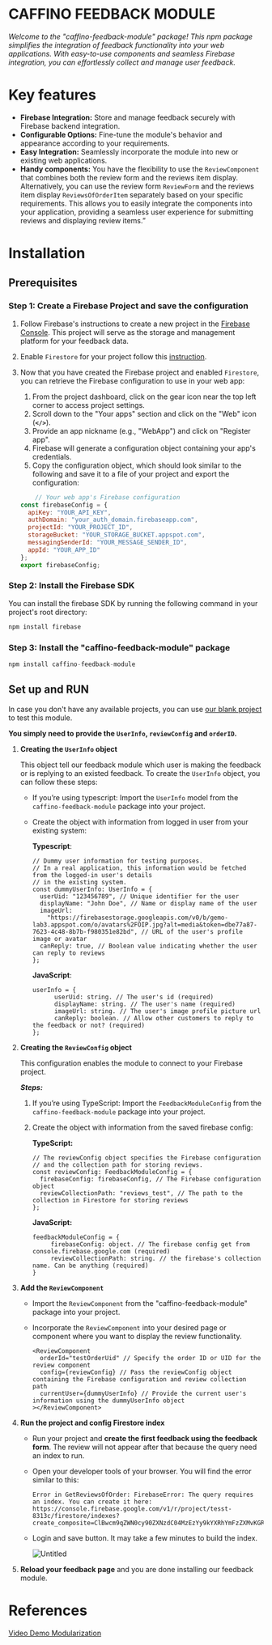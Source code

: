 # CAFFINO FEEDBACK MODULE

*Welcome to the "caffino-feedback-module" package! This npm package simplifies the integration of feedback functionality into your web applications. With easy-to-use components and seamless Firebase integration, you can effortlessly collect and manage user feedback.*

# Key features

- **Firebase Integration:** Store and manage feedback securely with Firebase backend integration.
- **Configurable Options:** Fine-tune the module's behavior and appearance according to your requirements.
- **Easy Integration:** Seamlessly incorporate the module into new or existing web applications.
- **Handy components:** You have the flexibility to use the `ReviewComponent` that combines both the review form and the reviews item display. Alternatively, you can use the review form `ReviewForm` and the reviews item display `ReviewsOfOrderItem` separately based on your specific requirements. This allows you to easily integrate the components into your application, providing a seamless user experience for submitting reviews and displaying review items.”

# **Installation**

## **Prerequisites**

### **Step 1: Create a Firebase Project and save the configuration**

1. Follow Firebase's instructions to create a new project in the [Firebase Console](http://console.firebase.google.com/). This project will serve as the storage and management platform for your feedback data.
2. Enable `Firestore` for your project follow this [instruction](https://cloud.google.com/firestore/docs/create-database-web-mobile-client-library). 
3. Now that you have created the Firebase project and enabled `Firestore`, you can retrieve the Firebase configuration to use in your web app:
    1. From the project dashboard, click on the gear icon near the top left corner to access project settings.
    2. Scroll down to the "Your apps" section and click on the "Web" icon (**`</>`**).
    3. Provide an app nickname (e.g., "WebApp") and click on "Register app".
    4. Firebase will generate a configuration object containing your app's credentials.
    5. Copy the configuration object, which should look similar to the following and save it to a file of your project and export the configuration:
    
    ```jsx
    	// Your web app's Firebase configuration
    const firebaseConfig = {
      apiKey: "YOUR_API_KEY",
      authDomain: "your_auth_domain.firebaseapp.com",
      projectId: "YOUR_PROJECT_ID",
      storageBucket: "YOUR_STORAGE_BUCKET.appspot.com",
      messagingSenderId: "YOUR_MESSAGE_SENDER_ID",
      appId: "YOUR_APP_ID"
    };
    export firebaseConfig;
    ```
    

### Step 2: **Install the Firebase SDK**

You can install the firebase SDK by running the following command in your project's root directory:

```jsx
npm install firebase
```

### Step 3: **Install the "caffino-feedback-module" package**

```jsx
npm install caffino-feedback-module
```

## ****Set up and RUN****

In case you don't have any available projects, you can use [our blank project](https://github.com/sonthb3992/feedback-consumer/tree/main) to test this module.

**You simply need to provide the `UserInfo`, `reviewConfig` and `orderID`.**

1. **Creating the `UserInfo` object**
    
    This object tell our feedback module which user is making the feedback or is replying to an existed feedback. To create  the `UserInfo` object, you can follow these steps:
    
    - If you’re using typescript: Import the `UserInfo` model from the `caffino-feedback-module` package into your project.
    - Create the object with information from logged in user from your existing system:
        
        **Typescript**:
        
        ```tsx
        // Dummy user information for testing purposes.
        // In a real application, this information would be fetched from the logged-in user's details
        // in the existing system.
        const dummyUserInfo: UserInfo = {
          userUid: "123456789", // Unique identifier for the user
          displayName: "John Doe", // Name or display name of the user
          imageUrl:
            "https://firebasestorage.googleapis.com/v0/b/gemo-lab3.appspot.com/o/avatars%2FOIP.jpg?alt=media&token=dbe77a87-7623-4c48-8b7b-f980351e82bd", // URL of the user's profile image or avatar
          canReply: true, // Boolean value indicating whether the user can reply to reviews
        };
        ```
        
        **JavaScript**:
        
        ```tsx
        userInfo = {
              userUid: string. // The user's id (required)
              displayName: string. // The user's name (required)
              imageUrl: string. // The user's image profile picture url
              canReply: boolean. // Allow other customers to reply to the feedback or not? (required)
        };
        ```
        
2. **Creating the `ReviewConfig` object**
    
    This configuration enables the module to connect to your Firebase project.
    
    ***Steps:***
    
    1. If you’re using TypeScript: Import the `FeedbackModuleConfig` from the `caffino-feedback-module` package into your project.
    2. Create the object with information from the saved firebase config:
        
        **TypeScript:**
        
        ```tsx
        // The reviewConfig object specifies the Firebase configuration 
        // and the collection path for storing reviews.
        const reviewConfig: FeedbackModuleConfig = {
          firebaseConfig: firebaseConfig, // The Firebase configuration object
          reviewCollectionPath: "reviews_test", // The path to the collection in Firestore for storing reviews
        };
        ```
        
        **JavaScript:**
        
        ```tsx
        feedbackModuleConfig = {
             firebaseConfig: object. // The firebase config get from console.firebase.google.com (required)
             reviewCollectionPath: string. // the firebase's collection name. Can be anything (required)
        }
        ```
        
3. **Add the `ReviewComponent`**
    - Import the `ReviewComponent` from the "caffino-feedback-module" package into your project.
    - Incorporate the `ReviewComponent` into your desired page or component where you want to display the review functionality.
        
        ```tsx
        <ReviewComponent
          orderId="testOrderUid" // Specify the order ID or UID for the review component
          config={reviewConfig} // Pass the reviewConfig object containing the Firebase configuration and review collection path
          currentUser={dummyUserInfo} // Provide the current user's information using the dummyUserInfo object
        ></ReviewComponent>
        ```
        
4. **Run the project and config Firestore index**
    - Run your project and **create the first feedback using the feedback form**. The review will not appear after that because the query need an index to run.
    - Open your developer tools of your browser. You will find the error similar to this:
        
        ```tsx
        Error in GetReviewsOfOrder: FirebaseError: The query requires an index. You can create it here: https://console.firebase.google.com/v1/r/project/tesst-8313c/firestore/indexes?create_composite=ClBwcm9qZWN0cy90ZXNzdC04MzEzYy9kYXRhYmFzZXMvKGRlZmF1bHQpL2NvbGxlY3Rpb25Hcm91cHMvcmV2aWV3c190ZXN0L2luZGV4ZXMvXxABGgsKB29yZGVySWQQARoNCgl0aW1lc3RhbXAQAhoMCghfX25hbWVfXxAC
        ```
        
    - Login and save button. It may take a few minutes to build the index.
        
        ![Untitled](https://s3-us-west-2.amazonaws.com/secure.notion-static.com/e56491fb-f604-4376-b227-b5fc51512821/Untitled.png)
        
5. **Reload your feedback page** and you are done installing our feedback module.

# References

[Video Demo Modularization](https://drive.google.com/file/d/1sYswl3tr0mDPnoGr-atFaGOAMmmS9zV-/view?usp=sharing)